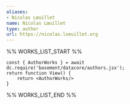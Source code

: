 ```yaml
---
aliases:
- Nicolas Lœuillet
name: Nicolas Lœuillet
type: author
url: https://nicolas.loeuillet.org
---
```



%% WORKS_LIST_START %%

```datacorejsx
const { AuthorWorks } = await dc.require('basement/datacore/authors.jsx');
return function View() {
    return <AuthorWorks/>
}
```
%% WORKS_LIST_END %%